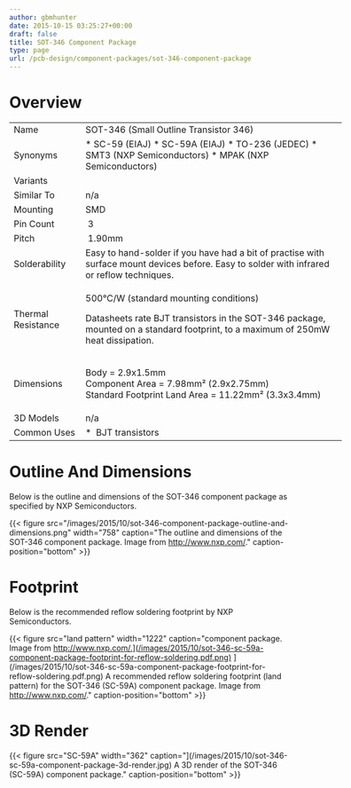 ```yaml
---
author: gbmhunter
date: 2015-10-15 03:25:27+00:00
draft: false
title: SOT-346 Component Package
type: page
url: /pcb-design/component-packages/sot-346-component-package
---
```


# Overview

<table style="width: 600px;" ><tbody ><tr >
<td >Name
</td>
<td >SOT-346 (Small Outline Transistor 346)
</td></tr><tr >
<td >Synonyms
</td>
<td >  * SC-59 (EIAJ)  * SC-59A (EIAJ)  * TO-236 (JEDEC)  * SMT3 (NXP Semiconductors)  * MPAK (NXP Semiconductors)
</td></tr><tr >
<td >Variants
</td>
<td > 
</td></tr><tr >
<td >Similar To
</td>
<td >n/a
</td></tr><tr >
<td >Mounting
</td>
<td >SMD
</td></tr><tr >
<td >Pin Count
</td>
<td > 3
</td></tr><tr >
<td >Pitch
</td>
<td > 1.90mm
</td></tr><tr >
<td >Solderability
</td>
<td >Easy to hand-solder if you have had a bit of practise with surface mount devices before. Easy to solder with infrared or reflow techniques.
</td></tr><tr >
<td >Thermal Resistance
</td>
<td >

500°C/W (standard mounting conditions)

Datasheets rate BJT transistors in the SOT-346 package, mounted on a standard footprint, to a maximum of 250mW heat dissipation.

</td></tr><tr >
<td >Dimensions
</td>
<td >

Body = 2.9x1.5mm  
Component Area = 7.98mm² (2.9x2.75mm)  
Standard Footprint Land Area = 11.22mm² (3.3x3.4mm)

</td></tr><tr >
<td >3D Models
</td>
<td >n/a
</td></tr><tr >
<td >Common Uses
</td>
<td >  *  BJT transistors
</td></tr></tbody></table>

# Outline And Dimensions

Below is the outline and dimensions of the SOT-346 component package as specified by NXP Semiconductors.

{{< figure src="/images/2015/10/sot-346-component-package-outline-and-dimensions.png" width="758" caption="The outline and dimensions of the SOT-346 component package. Image from http://www.nxp.com/." caption-position="bottom" >}}

# Footprint

Below is the recommended reflow soldering footprint by NXP Semiconductors.

{{< figure src="land pattern" width="1222" caption="component package. Image from http://www.nxp.com/.](/images/2015/10/sot-346-sc-59a-component-package-footprint-for-reflow-soldering.pdf.png)
](/images/2015/10/sot-346-sc-59a-component-package-footprint-for-reflow-soldering.pdf.png) A recommended reflow soldering footprint (land pattern) for the SOT-346 (SC-59A) component package. Image from http://www.nxp.com/." caption-position="bottom" >}}

# 3D Render

{{< figure src="SC-59A" width="362" caption="](/images/2015/10/sot-346-sc-59a-component-package-3d-render.jpg) A 3D render of the SOT-346 (SC-59A) component package." caption-position="bottom" >}}
